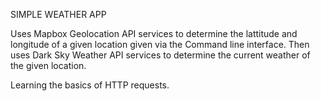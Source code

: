 SIMPLE WEATHER APP

Uses Mapbox Geolocation API services to determine the lattitude and longitude of a given location given via the Command line interface.
Then uses Dark Sky Weather API services to determine the current weather of the given location.

Learning the basics of HTTP requests.



